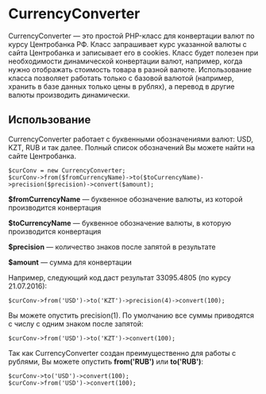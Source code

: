 # CurrencyConverter
CurrencyConverter — это простой PHP-класс для конвертации валют по курсу Центробанка РФ.
Класс запрашивает курс указанной валюты с сайта Центробанка и записывает его в cookies.
Класс будет полезен при необходимости динамической конвертации валют, например, когда нужно отображать стоимость товара в разной валюте.
Использование класса позволяет работать только с базовой валютой (например, хранить в базе данных только цены в рублях),
а перевод в другие валюты производить динамически. 

## Использование

CurrencyConverter работает с буквенными обозначениями валют:
USD, KZT, RUB и так далее. Полный список обозначений Вы можете найти на сайте Центробанка.

    $curConv = new CurrencyConverter;
    $curConv->from($fromCurrencyName)->to($toCurrencyName)->precision($precision)->convert($amount);
    
**$fromCurrencyName** — буквенное обозначение валюты, из которой производится конвертация

**$toCurrencyName** — буквенное обозначение валюты, в которую производится конвертация

**$precision** — количество знаков после запятой в результате

**$amount** — сумма для конвертации

Например, следующий код даст результат 33095.4805 (по курсу 21.07.2016):

    $curConv->from('USD')->to('KZT')->precision(4)->convert(100);
        
Вы можете опустить precision(1). По умолчанию все суммы приводятся с числу с одним знаком после запятой:

    $curConv->from('USD')->to('KZT')->convert(100);

Так как CurrencyConverter создан преимущественно для работы с рублями,
Вы можете опустить **from('RUB')** или **to('RUB')**:

    $curConv->to('USD')->convert(100);
    $curConv->from('USD')->convert(100);